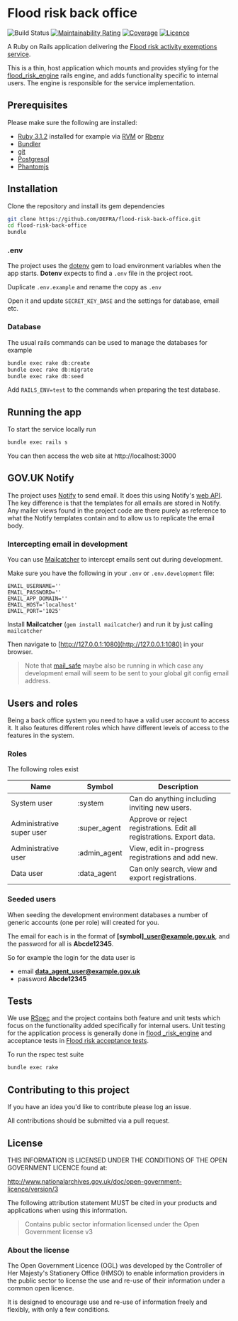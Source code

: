 # Flood risk back office

![Build Status](https://github.com/DEFRA/flood-risk-back-office/workflows/CI/badge.svg?branch=main)
[![Maintainability Rating](https://sonarcloud.io/api/project_badges/measure?project=DEFRA_flood-risk-back-office&metric=sqale_rating)](https://sonarcloud.io/dashboard?id=DEFRA_flood-risk-back-office)
[![Coverage](https://sonarcloud.io/api/project_badges/measure?project=DEFRA_flood-risk-back-office&metric=coverage)](https://sonarcloud.io/dashboard?id=DEFRA_flood-risk-back-office)
[![Licence](https://img.shields.io/badge/Licence-OGLv3-blue.svg)](http://www.nationalarchives.gov.uk/doc/open-government-licence/version/3)

A Ruby on Rails application delivering the [Flood risk activity exemptions service](https://register-flood-risk-exemption.service.gov.uk).

This is a thin, host application which mounts and provides styling for the [flood_risk_engine](https://github.com/DEFRA/flood-risk-engine) rails engine, and adds functionality specific to internal users. The engine is responsible for the service implementation.

## Prerequisites

Please make sure the following are installed:

- [Ruby 3.1.2](https://www.ruby-lang.org) installed for example via [RVM](https://rvm.io) or [Rbenv](https://github.com/sstephenson/rbenv/blob/master/README.md)
- [Bundler](http://bundler.io/)
- [git](https://git-scm.com/book/en/v2/Getting-Started-Installing-Git)
- [Postgresql](http://www.postgresql.org/download)
- [Phantomjs](https://github.com/teampoltergeist/poltergeist#installing-phantomjs)

## Installation

Clone the repository and install its gem dependencies

```bash
git clone https://github.com/DEFRA/flood-risk-back-office.git
cd flood-risk-back-office
bundle
```

### .env

The project uses the [dotenv](https://github.com/bkeepers/dotenv) gem to load environment variables when the app starts. **Dotenv** expects to find a `.env` file in the project root.

Duplicate `.env.example` and rename the copy as `.env`

Open it and update `SECRET_KEY_BASE` and the settings for database, email etc.

### Database

The usual rails commands can be used to manage the databases for example

```bash
bundle exec rake db:create
bundle exec rake db:migrate
bundle exec rake db:seed
```

Add `RAILS_ENV=test` to the commands when preparing the test database.

## Running the app

To start the service locally run

```bash
bundle exec rails s
```

You can then access the web site at http://localhost:3000

## GOV.UK Notify

The project uses [Notify](https://www.notifications.service.gov.uk/using-notify/get-started) to send email. It does this using Notify's [web API](https://docs.notifications.service.gov.uk/ruby.html). The key difference is that the templates for all emails are stored in Notify. Any mailer views found in the project code are there purely as reference to what the Notify templates contain and to allow us to replicate the email body.

### Intercepting email in development

You can use [Mailcatcher](https://mailcatcher.me/) to intercept emails sent out during development.

Make sure you have the following in your `.env` or `.env.development` file:

    EMAIL_USERNAME=''
    EMAIL_PASSWORD=''
    EMAIL_APP_DOMAIN=''
    EMAIL_HOST='localhost'
    EMAIL_PORT='1025'

Install **Mailcatcher** (`gem install mailcatcher`) and run it by just calling `mailcatcher`

Then navigate to [http://127.0.0.1:1080](http://127.0.0.1:1080) in your browser.

> Note that [mail_safe](https://github.com/myronmarston/mail_safe) maybe also be running in which case any development email will seem to be sent to your global git config email address.

## Users and roles

Being a back office system you need to have a valid user account to access it. It also features different roles which have different levels of access to the features in the system.

### Roles

The following roles exist

| Name                       | Symbol       | Description  |
|----------------------------|--------------|---|
| System user                | :system      | Can do anything including inviting new users. |
| Administrative super user  | :super_agent | Approve or reject registrations. Edit all registrations. Export data. |
| Administrative user        | :admin_agent | View, edit in-progress registrations and add new. |
| Data user                  | :data_agent  | Can only search, view and export registrations. |

### Seeded users

When seeding the development environment databases a number of generic accounts (one per role) will created for you.

The email for each is in the format of **[symbol]_user@example.gov.uk**, and the password for all is **Abcde12345**.

So for example the login for the data user is

- email **data_agent_user@example.gov.uk**
- password **Abcde12345**

## Tests

We use [RSpec](http://rspec.info/) and the project contains both feature and unit tests which focus on the functionality added specifically for internal users. Unit testing for the application process is generally done in [flood _risk_engine](https://github.com/DEFRA/flood-risk-engine) and acceptance tests in [Flood risk acceptance tests](https://github.com/DEFRA/flood-risk-acceptance-tests).

To run the rspec test suite

```bash
bundle exec rake
```

## Contributing to this project

If you have an idea you'd like to contribute please log an issue.

All contributions should be submitted via a pull request.

## License

THIS INFORMATION IS LICENSED UNDER THE CONDITIONS OF THE OPEN GOVERNMENT LICENCE found at:

http://www.nationalarchives.gov.uk/doc/open-government-licence/version/3

The following attribution statement MUST be cited in your products and applications when using this information.

> Contains public sector information licensed under the Open Government license v3

### About the license

The Open Government Licence (OGL) was developed by the Controller of Her Majesty's Stationery Office (HMSO) to enable information providers in the public sector to license the use and re-use of their information under a common open licence.

It is designed to encourage use and re-use of information freely and flexibly, with only a few conditions.
